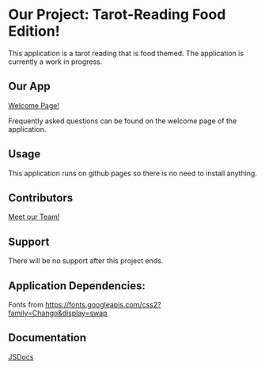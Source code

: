 # Our Project: Tarot-Reading Food Edition!

This application is a tarot reading that is food themed. The application is currently a work in progress.

## Our App
[Welcome Page!](https://cse110-sp23-groupll.github.io/cse110-sp23-group11/source/welcome.html)

Frequently asked questions can be found on the welcome page of the application. 

## Usage
This application runs on github pages so there is no need to install anything. 

## Contributors
[Meet our Team!](admin/team.md)

## Support
There will be no support after this project ends.

## Application Dependencies:
Fonts from https://fonts.googleapis.com/css2?family=Chango&display=swap

## Documentation
[JSDocs](https://cse110-sp23-groupll.github.io/cse110-sp23-group11/out/index.html)

